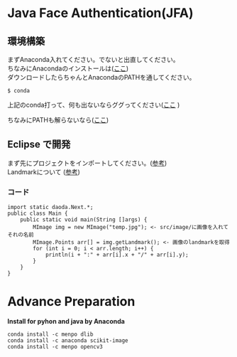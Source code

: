 # Java  Face Authentication(JFA)

## 環境構築
まずAnaconda入れてください。でないと出直してください。  
ちなみにAnacondaのインストールは([ここ](https://www.anaconda.com/distribution/))  
ダウンロードしたらちゃんとAnacondaのPATHを通してください。
```
$ conda
```
上記のconda打って、何も出ないならググってください([ここ](https://www.google.com/search?rlz=1C5CHFA_enJP739JP739&ei=RhDhXPPvEsaB8gWzha6QAQ&q=anaconda+path+%E9%80%9A%E3%81%99&oq=anaconda+PATH&gs_l=psy-ab.1.0.35i39j0l7.3114.6233..7675...1.0..0.84.540.7......0....1..gws-wiz.......0i71j0i4j35i39i19j35i304i39j0i13.wJAZ7KujD_Q) )

ちなみにPATHも解らないなら([ここ](https://www.google.com/search?rlz=1C5CHFA_enJP739JP739&ei=8BDhXPayI5yBr7wPpaafwAw&q=%E7%92%B0%E5%A2%83%E5%A4%89%E6%95%B0&oq=%E7%92%B0%E5%A2%83%E5%A4%89%E6%95%B0&gs_l=psy-ab.3..35i39l2j0i67l2j0i4i37l2j0i67j0i4i37.61507.65164..66172...5.0..0.108.1244.13j1......0....1..gws-wiz.......0i4i10i37j0i131j0i131i4i37.FAr9hQOgjBY))



## Eclipse で開発
まず先にプロジェクトをインポートしてください。([参考](https://www.javadrive.jp/eclipse3/project/index4.html))  
Landmarkについて
([参考](https://www.pyimagesearch.com/2017/04/03/facial-landmarks-dlib-opencv-python/))
### コード
```
import static daoda.Next.*;
public class Main {
	public static void main(String []args) {
		MImage img = new MImage("temp.jpg"); <- src/image/に画像を入れてそれの名前
		MImage.Points arr[] = img.getLandmark(); <- 画像のlandmarkを取得
		for (int i = 0; i < arr.length; i++) {
			println(i + ":" + arr[i].x + "/" + arr[i].y);
		}
	}
}

```





# Advance Preparation
**Install for pyhon and java by Anaconda**
```
conda install -c menpo dlib 
conda install -c anaconda scikit-image 
conda install -c menpo opencv3 
```

